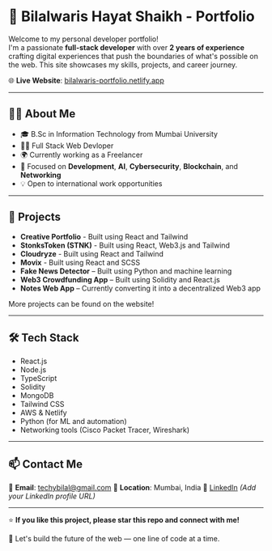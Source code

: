 # 💼 Bilalwaris Hayat Shaikh - Portfolio

Welcome to my personal developer portfolio!  
I'm a passionate **full-stack developer** with over **2 years of experience** crafting digital experiences that push the boundaries of what's possible on the web. This site showcases my skills, projects, and career journey.

🌐 **Live Website**: [bilalwaris-portfolio.netlify.app](https://bilalwaris-portfolio.netlify.app/)

---

## 🧑‍💻 About Me

- 🎓 B.Sc in Information Technology from Mumbai University  
- 👨‍💻 Full Stack Web Devloper  
- 🌍 Currently working as a Freelancer
- 🔐 Focused on **Development**, **AI**, **Cybersecurity**, **Blockchain**, and **Networking**  
- 💡 Open to international work opportunities

---

## 🚀 Projects

- **Creative Portfolio** - Built using React and Tailwind
- **StonksToken (STNK)** - Built using React, Web3.js and Tailwind
- **Cloudryze** - Built using React and Tailwind
- **Movix** - Built using React and SCSS
- **Fake News Detector** – Built using Python and machine learning  
- **Web3 Crowdfunding App** – Built using Solidity and React.js  
- **Notes Web App** – Currently converting it into a decentralized Web3 app  

More projects can be found on the website!

---

## 🛠️ Tech Stack

- React.js  
- Node.js
- TypeScript  
- Solidity  
- MongoDB  
- Tailwind CSS  
- AWS & Netlify  
- Python (for ML and automation)  
- Networking tools (Cisco Packet Tracer, Wireshark)

---

## 📫 Contact Me

📧 **Email**: techybilal@gmail.com
📍 **Location**: Mumbai, India
💼 [LinkedIn](https://www.linkedin.com/in/bilalwaris) *(Add your LinkedIn profile URL)*

---

⭐ **If you like this project, please star this repo and connect with me!**

🚀 Let's build the future of the web — one line of code at a time.
